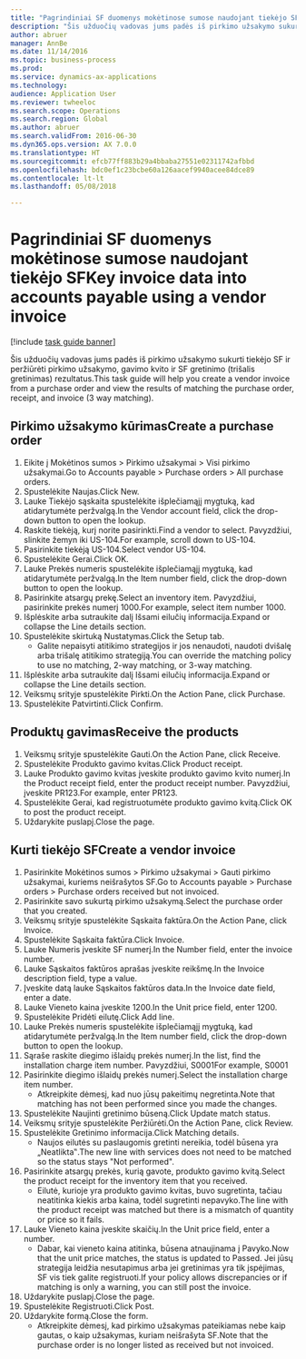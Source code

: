 ```yaml
--- 
title: "Pagrindiniai SF duomenys mokėtinose sumose naudojant tiekėjo SF"
description: "Šis užduočių vadovas jums padės iš pirkimo užsakymo sukurti tiekėjo SF ir peržiūrėti pirkimo užsakymo, gavimo kvito ir SF gretinimo (trišalis gretinimas) rezultatus."
author: abruer
manager: AnnBe
ms.date: 11/14/2016
ms.topic: business-process
ms.prod: 
ms.service: dynamics-ax-applications
ms.technology: 
audience: Application User
ms.reviewer: twheeloc
ms.search.scope: Operations
ms.search.region: Global
ms.author: abruer
ms.search.validFrom: 2016-06-30
ms.dyn365.ops.version: AX 7.0.0
ms.translationtype: HT
ms.sourcegitcommit: efcb77ff883b29a4bbaba27551e02311742afbbd
ms.openlocfilehash: bdc0ef1c23bcbe60a126aacef9940acee84dce89
ms.contentlocale: lt-lt
ms.lasthandoff: 05/08/2018

---
```

# <a name="key-invoice-data-into-accounts-payable-using-a-vendor-invoice"></a><span data-ttu-id="bdb39-103">Pagrindiniai SF duomenys mokėtinose sumose naudojant tiekėjo SF</span><span class="sxs-lookup"><span data-stu-id="bdb39-103">Key invoice data into accounts payable using a vendor invoice</span></span>

[!include [task guide banner](../../includes/task-guide-banner.md)]

<span data-ttu-id="bdb39-104">Šis užduočių vadovas jums padės iš pirkimo užsakymo sukurti tiekėjo SF ir peržiūrėti pirkimo užsakymo, gavimo kvito ir SF gretinimo (trišalis gretinimas) rezultatus.</span><span class="sxs-lookup"><span data-stu-id="bdb39-104">This task guide will help you create a vendor invoice from a purchase order and view the results of matching the purchase order, receipt, and invoice (3 way matching).</span></span>


## <a name="create-a-purchase-order"></a><span data-ttu-id="bdb39-105">Pirkimo užsakymo kūrimas</span><span class="sxs-lookup"><span data-stu-id="bdb39-105">Create a purchase order</span></span>
1. <span data-ttu-id="bdb39-106">Eikite į Mokėtinos sumos > Pirkimo užsakymai > Visi pirkimo užsakymai.</span><span class="sxs-lookup"><span data-stu-id="bdb39-106">Go to Accounts payable > Purchase orders > All purchase orders.</span></span>
2. <span data-ttu-id="bdb39-107">Spustelėkite Naujas.</span><span class="sxs-lookup"><span data-stu-id="bdb39-107">Click New.</span></span>
3. <span data-ttu-id="bdb39-108">Lauke Tiekėjo sąskaita spustelėkite išplečiamąjį mygtuką, kad atidarytumėte peržvalgą.</span><span class="sxs-lookup"><span data-stu-id="bdb39-108">In the Vendor account field, click the drop-down button to open the lookup.</span></span>
4. <span data-ttu-id="bdb39-109">Raskite tiekėją, kurį norite pasirinkti.</span><span class="sxs-lookup"><span data-stu-id="bdb39-109">Find a vendor to select.</span></span> <span data-ttu-id="bdb39-110">Pavyzdžiui, slinkite žemyn iki US-104.</span><span class="sxs-lookup"><span data-stu-id="bdb39-110">For example, scroll down to US-104.</span></span>
5. <span data-ttu-id="bdb39-111">Pasirinkite tiekėją US-104.</span><span class="sxs-lookup"><span data-stu-id="bdb39-111">Select vendor US-104.</span></span>
6. <span data-ttu-id="bdb39-112">Spustelėkite Gerai.</span><span class="sxs-lookup"><span data-stu-id="bdb39-112">Click OK.</span></span>
7. <span data-ttu-id="bdb39-113">Lauke Prekės numeris spustelėkite išplečiamąjį mygtuką, kad atidarytumėte peržvalgą.</span><span class="sxs-lookup"><span data-stu-id="bdb39-113">In the Item number field, click the drop-down button to open the lookup.</span></span>
8. <span data-ttu-id="bdb39-114">Pasirinkite atsargų prekę.</span><span class="sxs-lookup"><span data-stu-id="bdb39-114">Select an inventory item.</span></span> <span data-ttu-id="bdb39-115">Pavyzdžiui, pasirinkite prekės numerį 1000.</span><span class="sxs-lookup"><span data-stu-id="bdb39-115">For example, select item number 1000.</span></span>
9. <span data-ttu-id="bdb39-116">Išplėskite arba sutraukite dalį Išsami eilučių informacija.</span><span class="sxs-lookup"><span data-stu-id="bdb39-116">Expand or collapse the Line details section.</span></span>
10. <span data-ttu-id="bdb39-117">Spustelėkite skirtuką Nustatymas.</span><span class="sxs-lookup"><span data-stu-id="bdb39-117">Click the Setup tab.</span></span>
    * <span data-ttu-id="bdb39-118">Galite nepaisyti atitikimo strategijos ir jos nenaudoti, naudoti dvišalę arba trišalę atitikimo strategiją.</span><span class="sxs-lookup"><span data-stu-id="bdb39-118">You can override the matching policy to use no matching, 2-way matching, or 3-way matching.</span></span>  
11. <span data-ttu-id="bdb39-119">Išplėskite arba sutraukite dalį Išsami eilučių informacija.</span><span class="sxs-lookup"><span data-stu-id="bdb39-119">Expand or collapse the Line details section.</span></span>
12. <span data-ttu-id="bdb39-120">Veiksmų srityje spustelėkite Pirkti.</span><span class="sxs-lookup"><span data-stu-id="bdb39-120">On the Action Pane, click Purchase.</span></span>
13. <span data-ttu-id="bdb39-121">Spustelėkite Patvirtinti.</span><span class="sxs-lookup"><span data-stu-id="bdb39-121">Click Confirm.</span></span>

## <a name="receive-the-products"></a><span data-ttu-id="bdb39-122">Produktų gavimas</span><span class="sxs-lookup"><span data-stu-id="bdb39-122">Receive the products</span></span>
1. <span data-ttu-id="bdb39-123">Veiksmų srityje spustelėkite Gauti.</span><span class="sxs-lookup"><span data-stu-id="bdb39-123">On the Action Pane, click Receive.</span></span>
2. <span data-ttu-id="bdb39-124">Spustelėkite Produkto gavimo kvitas.</span><span class="sxs-lookup"><span data-stu-id="bdb39-124">Click Product receipt.</span></span>
3. <span data-ttu-id="bdb39-125">Lauke Produkto gavimo kvitas įveskite produkto gavimo kvito numerį.</span><span class="sxs-lookup"><span data-stu-id="bdb39-125">In the Product receipt field, enter the product receipt number.</span></span> <span data-ttu-id="bdb39-126">Pavyzdžiui, įveskite PR123.</span><span class="sxs-lookup"><span data-stu-id="bdb39-126">For example, enter PR123.</span></span>
4. <span data-ttu-id="bdb39-127">Spustelėkite Gerai, kad registruotumėte produkto gavimo kvitą.</span><span class="sxs-lookup"><span data-stu-id="bdb39-127">Click OK to post the product receipt.</span></span>
5. <span data-ttu-id="bdb39-128">Uždarykite puslapį.</span><span class="sxs-lookup"><span data-stu-id="bdb39-128">Close the page.</span></span>

## <a name="create-a-vendor-invoice"></a><span data-ttu-id="bdb39-129">Kurti tiekėjo SF</span><span class="sxs-lookup"><span data-stu-id="bdb39-129">Create a vendor invoice</span></span>
1. <span data-ttu-id="bdb39-130">Pasirinkite Mokėtinos sumos > Pirkimo užsakymai > Gauti pirkimo užsakymai, kuriems neišrašytos SF.</span><span class="sxs-lookup"><span data-stu-id="bdb39-130">Go to Accounts payable > Purchase orders > Purchase orders received but not invoiced.</span></span>
2. <span data-ttu-id="bdb39-131">Pasirinkite savo sukurtą pirkimo užsakymą.</span><span class="sxs-lookup"><span data-stu-id="bdb39-131">Select the purchase order that you created.</span></span>
3. <span data-ttu-id="bdb39-132">Veiksmų srityje spustelėkite Sąskaita faktūra.</span><span class="sxs-lookup"><span data-stu-id="bdb39-132">On the Action Pane, click Invoice.</span></span>
4. <span data-ttu-id="bdb39-133">Spustelėkite Sąskaita faktūra.</span><span class="sxs-lookup"><span data-stu-id="bdb39-133">Click Invoice.</span></span>
5. <span data-ttu-id="bdb39-134">Lauke Numeris įveskite SF numerį.</span><span class="sxs-lookup"><span data-stu-id="bdb39-134">In the Number field, enter the invoice number.</span></span>
6. <span data-ttu-id="bdb39-135">Lauke Sąskaitos faktūros aprašas įveskite reikšmę.</span><span class="sxs-lookup"><span data-stu-id="bdb39-135">In the Invoice description field, type a value.</span></span>
7. <span data-ttu-id="bdb39-136">Įveskite datą lauke Sąskaitos faktūros data.</span><span class="sxs-lookup"><span data-stu-id="bdb39-136">In the Invoice date field, enter a date.</span></span>
8. <span data-ttu-id="bdb39-137">Lauke Vieneto kaina įveskite 1200.</span><span class="sxs-lookup"><span data-stu-id="bdb39-137">In the Unit price field, enter 1200.</span></span>
9. <span data-ttu-id="bdb39-138">Spustelėkite Pridėti eilutę.</span><span class="sxs-lookup"><span data-stu-id="bdb39-138">Click Add line.</span></span>
10. <span data-ttu-id="bdb39-139">Lauke Prekės numeris spustelėkite išplečiamąjį mygtuką, kad atidarytumėte peržvalgą.</span><span class="sxs-lookup"><span data-stu-id="bdb39-139">In the Item number field, click the drop-down button to open the lookup.</span></span>
11. <span data-ttu-id="bdb39-140">Sąraše raskite diegimo išlaidų prekės numerį.</span><span class="sxs-lookup"><span data-stu-id="bdb39-140">In the list, find the installation charge item number.</span></span> <span data-ttu-id="bdb39-141">Pavyzdžiui, S0001</span><span class="sxs-lookup"><span data-stu-id="bdb39-141">For example, S0001</span></span>
12. <span data-ttu-id="bdb39-142">Pasirinkite diegimo išlaidų prekės numerį.</span><span class="sxs-lookup"><span data-stu-id="bdb39-142">Select the installation charge item number.</span></span>
    * <span data-ttu-id="bdb39-143">Atkreipkite dėmesį, kad nuo jūsų pakeitimų negretinta.</span><span class="sxs-lookup"><span data-stu-id="bdb39-143">Note that matching has not been performed since you made the changes.</span></span>  
13. <span data-ttu-id="bdb39-144">Spustelėkite Naujinti gretinimo būseną.</span><span class="sxs-lookup"><span data-stu-id="bdb39-144">Click Update match status.</span></span>
14. <span data-ttu-id="bdb39-145">Veiksmų srityje spustelėkite Peržiūrėti.</span><span class="sxs-lookup"><span data-stu-id="bdb39-145">On the Action Pane, click Review.</span></span>
15. <span data-ttu-id="bdb39-146">Spustelėkite Gretinimo informacija.</span><span class="sxs-lookup"><span data-stu-id="bdb39-146">Click Matching details.</span></span>
    * <span data-ttu-id="bdb39-147">Naujos eilutės su paslaugomis gretinti nereikia, todėl būsena yra „Neatlikta‟.</span><span class="sxs-lookup"><span data-stu-id="bdb39-147">The new line with services does not need to be matched so the status stays "Not performed".</span></span>  
16. <span data-ttu-id="bdb39-148">Pasirinkite atsargų prekės, kurią gavote, produkto gavimo kvitą.</span><span class="sxs-lookup"><span data-stu-id="bdb39-148">Select the product receipt for the inventory item that you received.</span></span>
    * <span data-ttu-id="bdb39-149">Eilutė, kurioje yra produkto gavimo kvitas, buvo sugretinta, tačiau neatitinka kiekis arba kaina, todėl sugretinti nepavyko.</span><span class="sxs-lookup"><span data-stu-id="bdb39-149">The line with the product receipt was matched but there is a mismatch of quantity or price so it fails.</span></span>  
17. <span data-ttu-id="bdb39-150">Lauke Vieneto kaina įveskite skaičių.</span><span class="sxs-lookup"><span data-stu-id="bdb39-150">In the Unit price field, enter a number.</span></span>
    * <span data-ttu-id="bdb39-151">Dabar, kai vieneto kaina atitinka, būsena atnaujinama į Pavyko.</span><span class="sxs-lookup"><span data-stu-id="bdb39-151">Now that the unit price matches, the status is updated to Passed.</span></span> <span data-ttu-id="bdb39-152">Jei jūsų strategija leidžia nesutapimus arba jei gretinimas yra tik įspėjimas, SF vis tiek galite registruoti.</span><span class="sxs-lookup"><span data-stu-id="bdb39-152">If your policy allows discrepancies or if matching is only a warning, you can still post the invoice.</span></span>  
18. <span data-ttu-id="bdb39-153">Uždarykite puslapį.</span><span class="sxs-lookup"><span data-stu-id="bdb39-153">Close the page.</span></span>
19. <span data-ttu-id="bdb39-154">Spustelėkite Registruoti.</span><span class="sxs-lookup"><span data-stu-id="bdb39-154">Click Post.</span></span>
20. <span data-ttu-id="bdb39-155">Uždarykite formą.</span><span class="sxs-lookup"><span data-stu-id="bdb39-155">Close the form.</span></span>
    * <span data-ttu-id="bdb39-156">Atkreipkite dėmesį, kad pirkimo užsakymas pateikiamas nebe kaip gautas, o kaip užsakymas, kuriam neišrašyta SF.</span><span class="sxs-lookup"><span data-stu-id="bdb39-156">Note that the purchase order is no longer listed as received but not invoiced.</span></span>  


